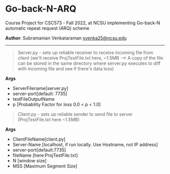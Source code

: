 # Go-back-N-ARQ
Course Project for CSC573 - Fall 2022, at NCSU implementing Go-back-N automatic repeat request (ARQ) scheme

**Author**: Subramanian Venkataraman <svenka25@ncsu.edu>

---
> Server.py - sets up reliable receiver to receive incoming file from client (we'll receive ProjTestFile.txt here, ~1.5MB -->
A copy of the file can be stored in the same directory where server.py executes to diff with incoming file and see if there's data loss)

**Args**
* ServerFilename[server.py] 
* server-port[default: 7735] 
* testFileOutputName 
* p [Probability Factor for loss 0.0 < p < 1.0]


> Client.py - sets up reliable sender to send file to server (ProjTestFile.txt here ~1.5MB)

**Args**
* ClientFileName[client.py]
* Server-Name [localhost, if run locally. Use Hostname, not IP address]
* server-port[default:7735]
* fileName [here:ProjTestFile.txt]
* N [window size]
* MSS [Maximum Segment Size]
